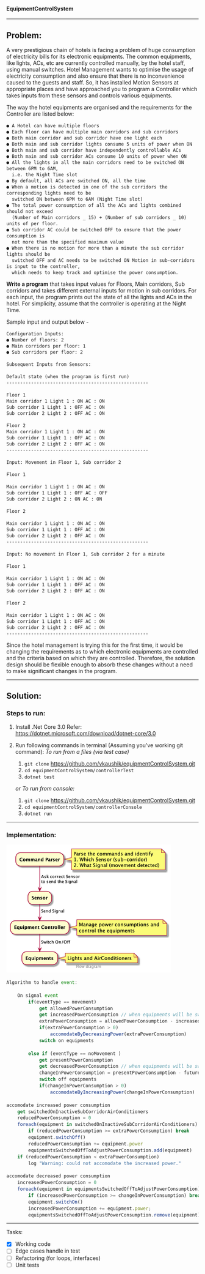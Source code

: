 #### EquipmentControlSystem

---

## Problem:

A very prestigious chain of hotels is facing a problem of huge consumption of electricity bills for its electronic equipments. The common equipments, like lights, ACs, etc are currently controlled manually, by the hotel staff, using manual switches. Hotel Management wants to optimise the usage of electricity consumption and also ensure that there is no inconvenience caused to the guests and staff. So, it has installed Motion Sensors at appropriate places and have approached you to program a Controller which takes inputs from these sensors and controls various equipments.

The way the hotel equipments are organised and the requirements for the Controller are listed below:

```
● A Hotel can have multiple floors
● Each floor can have multiple main corridors and sub corridors
● Both main corridor and sub corridor have one light each
● Both main and sub corridor lights consume 5 units of power when ON
● Both main and sub corridor have independently controllable ACs
● Both main and sub corridor ACs consume 10 units of power when ON
● All the lights in all the main corridors need to be switched ON between 6PM to 6AM,
  i.e. the Night Time slot
● By default, all ACs are switched ON, all the time
● When a motion is detected in one of the sub corridors the corresponding lights need to be
  switched ON between 6PM to 6AM (Night Time slot)
● The total power consumption of all the ACs and lights combined should not exceed
  (Number of Main corridors _ 15) + (Number of sub corridors _ 10) units of per floor.
● Sub corridor AC could be switched OFF to ensure that the power consumption is
  not more than the specified maximum value
● When there is no motion for more than a minute the sub corridor lights should be
  switched OFF and AC needs to be switched ON Motion in sub-corridors is input to the controller,
  which needs to keep track and optimise the power consumption.
```

**Write a program** that takes input values for Floors, Main corridors, Sub corridors and takes different external inputs for motion in sub corridors. For each input, the program prints out the state of all the lights and ACs in the hotel. For simplicity, assume that the controller is operating at the Night Time.

Sample input and output below -

```
Configuration Inputs:
● Number of floors: 2
● Main corridors per floor: 1
● Sub corridors per floor: 2

Subsequent Inputs from Sensors:

Default state (when the program is first run)
----------------------------------------------------

Floor 1
Main corridor 1 Light 1 : ON AC : ON
Sub corridor 1 Light 1 : OFF AC : ON
Sub corridor 2 Light 2 : OFF AC : ON

Floor 2
Main corridor 1 Light 1 : ON AC : ON
Sub corridor 1 Light 1 : OFF AC : ON
Sub corridor 2 Light 2 : OFF AC : ON
----------------------------------------------------

Input: Movement in Floor 1, Sub corridor 2

Floor 1

Main corridor 1 Light 1 : ON AC : ON
Sub corridor 1 Light 1 : OFF AC : OFF
Sub corridor 2 Light 2 : ON​ AC : ON

Floor 2

Main corridor 1 Light 1 : ON AC : ON
Sub corridor 1 Light 1 : OFF AC : ON
Sub corridor 2 Light 2 : OFF AC : ON
----------------------------------------------------

Input: No movement in Floor 1, Sub corridor 2 for a minute

Floor 1

Main corridor 1 Light 1 : ON AC : ON
Sub corridor 1 Light 1 : OFF AC : ON
Sub corridor 2 Light 2 : OFF​ AC : ON

Floor 2

Main corridor 1 Light 1 : ON AC : ON
Sub corridor 1 Light 1 : OFF AC : ON
Sub corridor 2 Light 2 : OFF AC : ON
----------------------------------------------------
```

Since the hotel management is trying this for the first time, it would be changing the requirements as to which electronic equipments are controlled and the criteria based on which they are controlled. Therefore, the solution design should be flexible enough to absorb these changes without a need to make significant changes in the program.

---

## Solution:

### Steps to run:

1. Install .Net Core 3.0
   Refer: https://dotnet.microsoft.com/download/dotnet-core/3.0

2. Run following commands in terminal (Assuming you've working git command):
   _To run from a files (via test case)_

   1. `git clone` https://github.com/vkaushik/equipmentControlSystem.git
   2. `cd equipmentControlSystem/controllerTest`
   3. `dotnet test`

   _or To run from console:_

   1. `git clone` https://github.com/vkaushik/equipmentControlSystem.git
   2. `cd equipmentControlSystem/controllerConsole`
   3. `dotnet run`

---

### Implementation:

![flow diagram](./flowDiagram.png "Flow Diagram")

```javascript
Algorithm to handle event:

    On signal event
        if(eventType == movement)
            get allowedPowerConsumption
            get increasedPowerConsumption // when equipments will be switched on
            extraPowerConsumption = allowedPowerConsumption - increasedPowerConsumption
            if(extraPowerConsumption > 0)
                accomodateByDecreasingPower(extraPowerConsumption)
            switch on equipments

        else if (eventType == noMovement )
            get presentPowerConsumption
            get decreasedPowerConsumption // when equipments will be switched off
            changeInPowerConsumption = presentPowerConsumption - futurePowerConsumption
            switch off equipments
            if(changeInPowerConsumption > 0)
                accomodateByIncreasingPower(changeInPowerConsumption)

accomodate increased power consumption
    get switchedOnInactiveSubCorridorAirConditioners
    reducedPowerConsumption = 0
    foreach(equipment in switchedOnInactiveSubCorridorAirConditioners)
        if (reducedPowerConsumption >= extraPowerConsumption) break
        equipment.switchOff()
        reducedPowerConsumption += equipment.power
        equipmentsSwitchedOffToAdjustPowerConsumption.add(equipment)
    if (reducedPowerConsumption < extraPowerConsumption)
        log "Warning: could not accomodate the increased power."

accomodate decreased power consumption
    increasedPowerConsumption = 0
    foreach(equipment in equipmentsSwitchedOffToAdjustPowerConsumption)
        if (increasedPowerConsumption >= changeInPowerConsumption) break
        equipment.switchOn()
        increasedPowerConsumption += equipment.power;
        equipmentsSwitchedOffToAdjustPowerConsumption.remove(equipment)
```

---

Tasks:

- [x] Working code
- [ ] Edge cases handle in test
- [ ] Refactoring (for loops, interfaces)
- [ ] Unit tests
